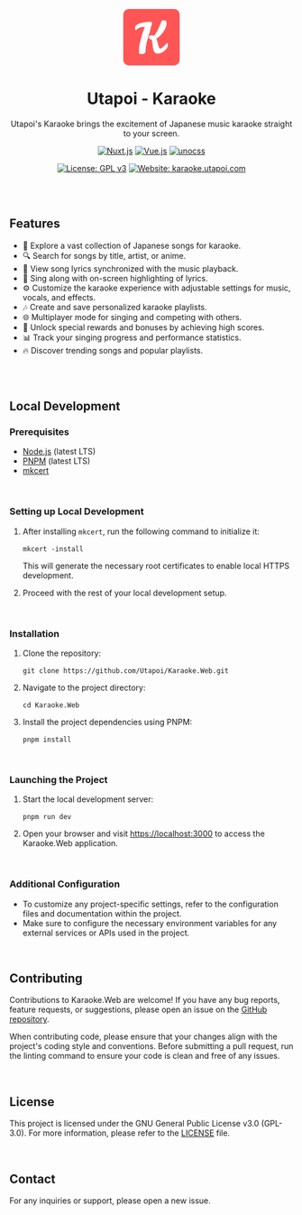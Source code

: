 <p align="center">
  <img src="public/pwa-192x192.png" alt="Logo" width="100">
</p>

<h1 align="center">Utapoi - Karaoke</h1>
<p align=center>
Utapoi's Karaoke brings the excitement of Japanese music karaoke straight to your screen.
</p>

<div align=center>
<a href="https://nuxtjs.org"><img src="https://img.shields.io/badge/Nuxt.js-v3.x-047857?style=for-the-badge&logo=nuxt.js&labelColor=1f1f1f" alt="Nuxt.js"></a>
<a href="https://vuejs.org"><img src="https://img.shields.io/badge/Vue.js-v3.x-047857?style=for-the-badge&logo=vue.js&labelColor=1f1f1f" alt="Vue.js"></a>
<a href="https://unocss.io"><img src="https://img.shields.io/badge/unocss-v1.x-000000?style=for-the-badge&logo=unocss&labelColor=1f1f1f" alt="unocss"></a>

<br>

<a href="https://www.gnu.org/licenses/gpl-3.0"><img src="https://img.shields.io/badge/License-GPL%20v3-red?style=for-the-badge&color=B91C1C&labelColor=1f1f1f" alt="License: GPL v3"></a>
<a href="https://karaoke.utapoi.com"><img src="https://img.shields.io/badge/Website-karaoke.utapoi.com-darkred?style=for-the-badge&color=B91C1C&labelColor=1f1f1f" alt="Website: karaoke.utapoi.com"></a>
</div>

<br><br>

## Features

- 🎵 Explore a vast collection of Japanese songs for karaoke.
- 🔍 Search for songs by title, artist, or anime.
- 📜 View song lyrics synchronized with the music playback.
- 🎤 Sing along with on-screen highlighting of lyrics.
- ⚙️ Customize the karaoke experience with adjustable settings for music, vocals, and effects.
- 🎶 Create and save personalized karaoke playlists.
- 🌐 Multiplayer mode for singing and competing with others.
- 🎁 Unlock special rewards and bonuses by achieving high scores.
- 📊 Track your singing progress and performance statistics.
- 🔥 Discover trending songs and popular playlists.


<br><br>

## Local Development

### Prerequisites

- [Node.js](https://nodejs.org) (latest LTS)
- [PNPM](https://pnpm.io) (latest LTS)
- [mkcert](https://github.com/FiloSottile/mkcert)

<br>

### Setting up Local Development

1. After installing `mkcert`, run the following command to initialize it:

   ```shell
   mkcert -install
   ```

   This will generate the necessary root certificates to enable local HTTPS development.

2. Proceed with the rest of your local development setup.


<br>

### Installation

1. Clone the repository:

   ```shell
   git clone https://github.com/Utapoi/Karaoke.Web.git
   ```

2. Navigate to the project directory:

   ```shell
   cd Karaoke.Web
   ```

3. Install the project dependencies using PNPM:

   ```shell
   pnpm install
   ```

<br>

### Launching the Project

1. Start the local development server:

   ```shell
   pnpm run dev
   ```

2. Open your browser and visit [https://localhost:3000](https://localhost:3000) to access the Karaoke.Web application.

<br>

### Additional Configuration

- To customize any project-specific settings, refer to the configuration files and documentation within the project.
- Make sure to configure the necessary environment variables for any external services or APIs used in the project.

<br>

## Contributing

Contributions to Karaoke.Web are welcome! If you have any bug reports, feature requests, or suggestions, please open an issue on the [GitHub repository](https://github.com/Utapoi/Karaoke.Web).

When contributing code, please ensure that your changes align with the project's coding style and conventions. Before submitting a pull request, run the linting command to ensure your code is clean and free of any issues.

<br>

## License

This project is licensed under the GNU General Public License v3.0 (GPL-3.0). For more information, please refer to the [LICENSE](LICENSE) file.

<br>

## Contact

For any inquiries or support, please open a new issue.

